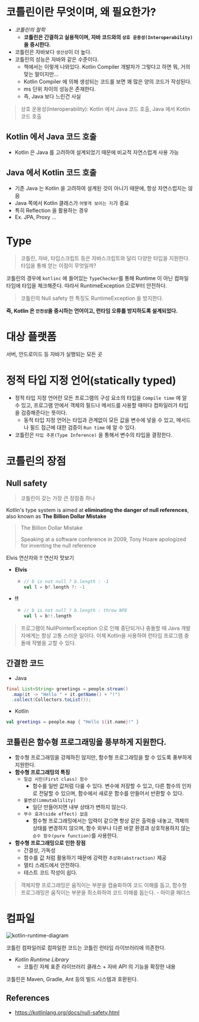 # 코틀린이란 무엇이며, 왜 필요한가?
 
- _코틀린의 철학_
  - __코틀린은 간결하고 실용적이며, 자바 코드와의 `상호 운용성(Interoperability)` 을 중시한다.__
- 코틀린은 자바보다 `생산성`이 더 높다.
- 코틀린의 성능은 자바와 같은 수준이다.
  - 책에서는 이렇게 나와있다. Kotlin Compiler 개발자가 그렇다고 하면 뭐, 거의 맞는 말이지만...
  - Kotlin Compiler 에 의해 생성되는 코드를 보면 꽤 많은 양의 코드가 작성된다.
  - ms 단위 차이의 성능은 존재한다.
  - 즉, Java 보다 느린건 사실

> 상호 운용성(Interoperability): Kotlin 에서 Java 코드 호출, Java 에서 Kotlin 코드 호출

## Kotlin 에서 Java 코드 호출

- Kotlin 은 Java 를 고려하여 설계되었기 때문에 비교적 자연스럽게 사용 가능

## Java 에서 Kotlin 코드 호출

- 기존 Java 는 Kotlin 을 고려하여 설계된 것이 아니기 때문에, 항상 자연스럽지는 않음
- Java 쪽에서 Kotlin 클래스가 `어떻게 보이는 지`가 중요
- 특히 Reflection 을 활용하는 경우
 - Ex. JPA, Proxy ...

# Type

> 코틀린, 자바, 타입스크립트 등은 자바스크립트와 달리 다양한 타입을 지원한다. 타입을 통해 얻는 이점이 무엇일까?

코틀린의 경우에 `kotlinc` 에 들어있는 `TypeChecker`를 통해 Runtime 이 아닌 컴파일 타임에 타입을 체크해준다. 따라서 RuntimeException 으로부터 안전하다.

> 코틀린의 Null safety 한 특징도 RuntimeException 을 방지한다.

__즉, Kotlin 은 `안전성`을 중시하는 언어이고, 런타임 오류를 방지하도록 설계되었다.__

# 대상 플랫폼

서버, 안드로이드 등 자바가 실행되는 모든 곳

# 정적 타입 지정 언어(statically typed)

- 정적 타입 지정 언어란 모든 프로그램의 구성 요소의 타입을 `Compile time` 에 알 수 있고, 프로그램 안에서 객체의 필드나 메서드를 사용할 때마다 컴파일러가 타입을 검증해준다는 뜻이다.
  - 동적 타입 지정 언어는 타입과 관계없이 모든 값을 변수에 넣을 수 있고, 메서드나 필드 접근에 대한 검증이 `Run time` 에 알 수 있다.
- 코틀린은 `타입 추론(Type Inference)` 을 통해서 변수의 타입을 결정한다.

# 코틀린의 장점

## Null safety

> 코틀린이 갖는 가장 큰 장점중 하나

Kotlin's type system is aimed at __eliminating the danger of null references__, also known as __The Billion Dollar Mistake__

> The Billion Dollar Mistake
> 
> Speaking at a software conference in 2009, Tony Hoare apologized for inventing the null reference

Elvis 연산자와 !! 연산자 맛보기

- __Elvis__
  - ```kotlin
    // b is not null ? b.length : -1
    val l = b?.length ?: -1
    ```
- __!!__
  - ```kotlin
    // b is not null ? b.length : throw NPE
    val l = b!!.length
    ```
    
> 프로그램이 NullPointerException 으로 인해 중단되거나 충돌할 때 Java 개발자에게는 항상 고통 스러운 일이다. 이제 Kotlin을 사용하여 런타임 프로그램 충돌에 작별을 고할 수 있다.

## 간결한 코드

- Java

```java
final List<String> greetings = people.stream()
  .map(it -> "Hello " + it.getName() + "!")
  .collect(Collectors.toList());
```

- Kotlin

```kotlin
val greetings = people.map { "Hello ${it.name}!" }
```

## 코틀린은 함수형 프로그래밍을 풍부하게 지원한다.

- 함수형 프로그래밍을 강제하진 않지만, 함수형 프로그래밍을 할 수 있도록 풍부하게 지원한다.
- __함수형 프로그래밍의 특징__
  - `일급 시민(First class) 함수`
    - 함수를 일반 값처럼 다룰 수 있다. 변수에 저장할 수 있고, 다른 함수의 인자로 전달할 수 있으며, 함수에서 새로운 함수를 만들어서 반환할 수 있다.
  - `불변성(immutablility)`
    - 일단 만들어지면 내부 상태가 변하지 않는다.
  - `부수 효과(side effect) 없음`
    - 함수형 프로그래밍에서는 입력이 같으면 항상 같은 출력을 내놓고, 객체의 상태를 변경하지 않으며, 함수 외부나 다른 바깥 환경과 상호작용하지 않는 `순수 함수(pure function)`를 사용한다.
- __함수형 프로그래밍으로 인한 장점__
  - 간결성, 가독성
  - 함수를 값 처럼 활용하기 때문에 강력한 `추상화(abstraction)` 제공
  - 멀티 스레드에서 안전하다.
  - 테스트 코드 작성이 쉽다.

> 객체지향 프로그래밍은 움직이는 부분을 캡슐화하여 코드 이해를 돕고, 함수형 프로그래밍은 움직이는 부분을 최소화하여 코드 이해를 돕는다. - 마이클 페더스 

# 컴파일

![kotlin-runtime-diagram](https://user-images.githubusercontent.com/47518272/159108434-73c18498-c55c-43d3-a568-96a02fd063d8.jpg)

코틀린 컴파일러로 컴파일한 코드는 코틀린 런타임 라이브러리에 의존한다.

- _Kotlin Runtime Library_
  - 코틀린 자체 표준 라이브러리 클래스 + 자바 API 의 기능을 확장한 내용

코틀린은 Maven, Gradle, Ant 등의 빌드 시스템과 호환된다.

## References

- https://kotlinlang.org/docs/null-safety.html
